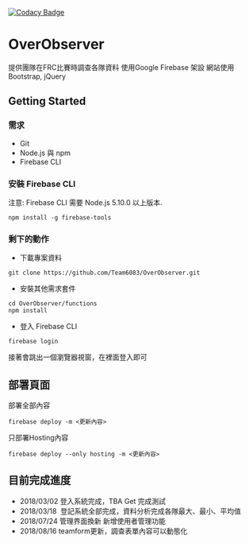 [![Codacy Badge](https://api.codacy.com/project/badge/Grade/db81bdaa90cc4b0491d6fcd4f4e7600b)](https://www.codacy.com/app/Team6083/OverObserver?utm_source=github.com&amp;utm_medium=referral&amp;utm_content=Team6083/OverObserver&amp;utm_campaign=Badge_Grade)
# OverObserver
提供團隊在FRC比賽時調查各隊資料
使用Google Firebase 架設
網站使用 Bootstrap, jQuery

## Getting Started

### 需求

* Git
* Node.js 與 npm
* Firebase CLI

### 安裝 Firebase CLI

注意: Firebase CLI 需要 Node.js 5.10.0 以上版本.
```
npm install -g firebase-tools
```

### 剩下的動作

* 下載專案資料

```
git clone https://github.com/Team6083/OverObserver.git
```
* 安裝其他需求套件
```
cd OverObserver/functions
npm install
```
* 登入 Firebase CLI
```
firebase login
```
接著會跳出一個瀏覽器視窗，在裡面登入即可

## 部署頁面

部署全部內容
```
firebase deploy -m <更新內容>
```
只部署Hosting內容
```
firebase deploy --only hosting -m <更新內容>
```

## 目前完成進度

* 2018/03/02  登入系統完成，TBA Get 完成測試
* 2018/03/18  登記系統全部完成，資料分析完成各隊最大、最小、平均值
* 2018/07/24  管理界面換新 新增使用者管理功能
* 2018/08/16  teamform更新，調查表單內容可以動態化
